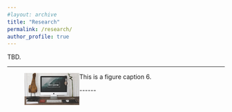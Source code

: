 ```yaml
---
#layout: archive
title: "Research"
permalink: /research/
author_profile: true
---
```



TBD.

------
<figure>
   <img src= "/images/foo-bar-identity.jpg" 
   style='float:left; width:30%;height:30%'
  alt="this is a placeholder image">
  <figcaption>This is a figure caption 6.</figcaption>
</figure>
------


